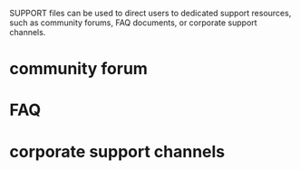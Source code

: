 SUPPORT files can be used to direct users to dedicated support resources, such as community forums, FAQ documents, or corporate support channels.

# community forum

# FAQ

# corporate support channels
